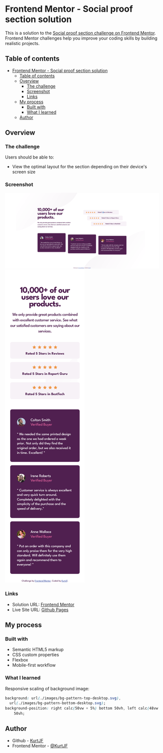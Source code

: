 # Frontend Mentor - Social proof section solution

This is a solution to the [Social proof section challenge on Frontend Mentor](https://www.frontendmentor.io/challenges/social-proof-section-6e0qTv_bA). Frontend Mentor challenges help you improve your coding skills by building realistic projects.

## Table of contents

- [Frontend Mentor - Social proof section solution](#frontend-mentor---social-proof-section-solution)
  - [Table of contents](#table-of-contents)
  - [Overview](#overview)
    - [The challenge](#the-challenge)
    - [Screenshot](#screenshot)
    - [Links](#links)
  - [My process](#my-process)
    - [Built with](#built-with)
    - [What I learned](#what-i-learned)
  - [Author](#author)

## Overview

### The challenge

Users should be able to:

- View the optimal layout for the section depending on their device's screen size

### Screenshot

![Desktop](./screenshot-desktop.png)![Mobile](./screenshot-mobile.png)

### Links

- Solution URL: [Frontend Mentor](https://www.frontendmentor.io/solutions/responsive-social-proof-section-8tQR1HD1fk)
- Live Site URL: [Github Pages](https://kurtjf.github.io/frontend-mentor/social-proof-section/)

## My process

### Built with

- Semantic HTML5 markup
- CSS custom properties
- Flexbox
- Mobile-first workflow

### What I learned

Responsive scaling of background image:

```css
background: url(./images/bg-pattern-top-desktop.svg),
  url(./images/bg-pattern-bottom-desktop.svg);
background-position: right calc(50vw + 5%) bottom 50vh, left calc(48vw + 5%) top
    50vh;
```

## Author

- Github - [KurtJF](https://github.com/KurtJF)
- Frontend Mentor - [@KurtJF](https://www.frontendmentor.io/profile/KurtJF)
